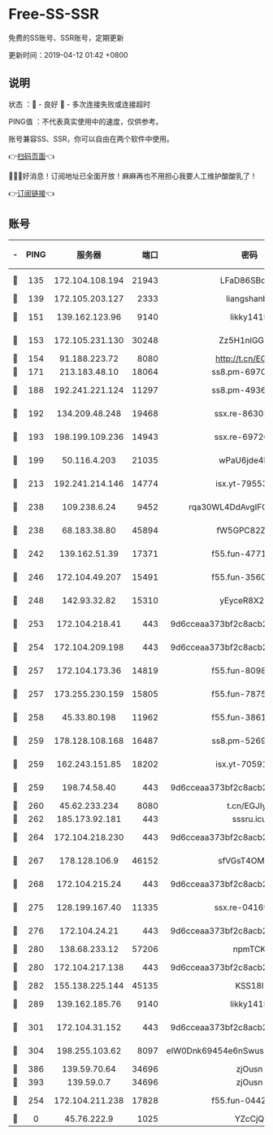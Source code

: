 # Free-SS-SSR

免费的SS账号、SSR账号，定期更新

更新时间：2019-04-12 01:42 +0800

## 说明

状态     ：🙂 - 良好 🙁 - 多次连接失败或连接超时

PING值   ：不代表真实使用中的速度，仅供参考。

账号兼容SS、SSR，你可以自由在两个软件中使用。

👉[扫码页面](https://liesauer.github.io/Free-SS-SSR/)👈

🎉🎉🎉好消息！订阅地址已全面开放！麻麻再也不用担心我要人工维护酸酸乳了！

👉[订阅链接](https://www.liesauer.net/yogurt/subscribe?ACCESS_TOKEN=DAYxR3mMaZAsaqUb)👈

## 账号

|-|PING|服务器|端口|密码|加密方式|区域|
|:----:|:----:|:-----:|-----:|:----:|:----:|:----:|
|🙂|135|172.104.108.194|21943|LFaD86SBq2lY|aes-256-cfb|JP|
|🙂|139|172.105.203.127|2333|liangshanbo|chacha20|JP|
|🙂|151|139.162.123.96|9140|likky1415|aes-256-cfb|JP|
|🙂|153|172.105.231.130|30248|Zz5H1nlGGKHx|aes-256-cfb|JP|
|🙂|154|91.188.223.72|8080|http://t.cn/EGJIyrl|rc4-md5|RU|
|🙂|171|213.183.48.10|18064|ss8.pm-69704775|rc4-md5|RU|
|🙂|188|192.241.221.124|11297|ss8.pm-49366611|aes-256-cfb|US|
|🙂|192|134.209.48.248|19468|ssx.re-86302752|aes-256-cfb|US|
|🙂|193|198.199.109.236|14943|ssx.re-69726715|aes-256-cfb|US|
|🙂|199|50.116.4.203|21035|wPaU6jde4NZT|aes-256-cfb|US|
|🙂|213|192.241.214.146|14774|isx.yt-79553364|aes-256-cfb|US|
|🙂|238|109.238.6.24|9452|rqa30WL4DdAvgIFG6Fs3znzTa|aes-256-cfb|FR|
|🙂|238|68.183.38.80|45894|fW5GPC82Z97G|aes-256-cfb|GB|
|🙂|242|139.162.51.39|17371|f55.fun-47715788|aes-256-cfb|SG|
|🙂|246|172.104.49.207|15491|f55.fun-35608274|aes-256-cfb|SG|
|🙂|248|142.93.32.82|15310|yEyceR8X2EVd|aes-256-cfb|GB|
|🙂|253|172.104.218.41|443|9d6cceaa373bf2c8acb22e60b6a58be6|aes-256-cfb|US|
|🙂|254|172.104.209.198|443|9d6cceaa373bf2c8acb22e60b6a58be6|aes-256-cfb|US|
|🙂|257|172.104.173.36|14819|f55.fun-80989393|aes-256-cfb|SG|
|🙂|257|173.255.230.159|15805|f55.fun-78754827|aes-256-cfb|US|
|🙂|258|45.33.80.198|11962|f55.fun-38615742|aes-256-cfb|US|
|🙂|259|178.128.108.168|16487|ss8.pm-52699195|aes-256-cfb|SG|
|🙂|259|162.243.151.85|18202|isx.yt-70591909|aes-256-cfb|US|
|🙂|259|198.74.58.40|443|9d6cceaa373bf2c8acb22e60b6a58be6|aes-256-cfb|US|
|🙂|260|45.62.233.234|8080|t.cn/EGJIyrl|rc4-md5|CA|
|🙂|262|185.173.92.181|443|sssru.icu|rc4-md5|RU|
|🙂|264|172.104.218.230|443|9d6cceaa373bf2c8acb22e60b6a58be6|aes-256-cfb|US|
|🙂|267|178.128.106.9|46152|sfVGsT4OMxHC|aes-256-cfb|SG|
|🙂|268|172.104.215.24|443|9d6cceaa373bf2c8acb22e60b6a58be6|aes-256-cfb|US|
|🙂|275|128.199.167.40|11335|ssx.re-04169408|aes-256-cfb|SG|
|🙂|276|172.104.24.21|443|9d6cceaa373bf2c8acb22e60b6a58be6|aes-256-cfb|US|
|🙂|280|138.68.233.12|57206|npmTCK|rc4-md5|US|
|🙂|280|172.104.217.138|443|9d6cceaa373bf2c8acb22e60b6a58be6|aes-256-cfb|US|
|🙂|282|155.138.225.144|45135|KSS18l|rc4-md5|US|
|🙂|289|139.162.185.76|9140|likky1415|aes-256-cfb|DE|
|🙂|301|172.104.31.152|443|9d6cceaa373bf2c8acb22e60b6a58be6|aes-256-cfb|US|
|🙂|304|198.255.103.62|8097|eIW0Dnk69454e6nSwuspv9DmS201tQ0D|aes-256-cfb|US|
|🙂|386|139.59.70.64|34696|zjOusn|chacha20|IN|
|🙂|393|139.59.0.7|34696|zjOusn|chacha20|IN|
|🙂|254|172.104.211.238|17828|f55.fun-04428488|aes-256-cfb|US|
|🙁|0|45.76.222.9|1025|YZcCjQ|rc4-md5|JP|
